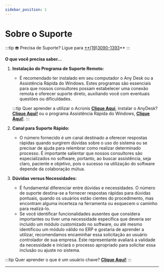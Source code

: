 ```yaml
---
sidebar_position: 1
---
```


# Sobre o Suporte

:::tip
☎️ Precisa de Suporte? Ligue para [**(19)3090-1393](01930901393)**
:::

**O que você precisa saber…**

1. **Instalação do Programa de Suporte Remoto:**
    - É recomendado ter instalado em seu computador o Any Desk ou a Assistência Rápida do Windows. Estes programas são essenciais para que nossos consultores possam estabelecer uma conexão remota e oferecer suporte direto, auxiliando você com eventuais questões ou dificuldades.
    
    :::tip
    Quer aprender a utilizar o Acronis [**Clique Aqui**](suporte-acronis.md), instalar o AnyDesk? [**Clique Aqui!**](suporte-anydesk.md) ou o programa Assistência Rápida do Windows, [**Clique Aqui!**](suporte-assistencia-rapida.md).
    :::

2. **Canal para Suporte Rápido:**
    - O número fornecido é um canal destinado a oferecer respostas rápidas quando surgirem dúvidas sobre o uso do sistema ou se precisar de ajuda para relembrar como realizar determinado processo. É importante salientar que nossos consultores são especializados no software, portanto, ao buscar assistência, seja claro, paciente e objetivo, pois o sucesso na utilização do software depende da colaboração mútua.
3. **Dúvidas versus Necessidades:**
    - É fundamental diferenciar entre dúvidas e necessidades. O número de suporte destina-se a fornecer respostas rápidas para dúvidas pontuais, quando os usuários estão cientes do procedimento, mas encontram alguma incerteza na ferramenta ou esquecem o caminho para realizá-lo.
    - Se você identificar funcionalidades ausentes que considera importantes ou tiver uma necessidade específica que deveria ser incluído um módulo customizado no software, ou até mesmo identificou um módulo válido no ERP e gostaria de aprender a utilizar, recomendamos encaminhar essa solicitação ao usuário controlador de sua empresa. Este representante avaliará a validade da necessidade e iniciará o processo apropriado para solicitar essa inclusão ou ajuste no sistema.
    
:::tip
Quer aprender o que é um usuário chave? [**Clique Aqui!**](../usuarios-chave.md)
:::

---